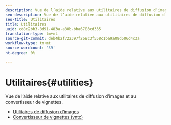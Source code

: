 ```yaml
---
description: Vue de l’aide relative aux utilitaires de diffusion d’images et au convertisseur de vignettes.
seo-description: Vue de l’aide relative aux utilitaires de diffusion d’images et au convertisseur de vignettes.
seo-title: Utilitaires
title: Utilitaires
uuid: cd8c2bb3-8d91-483a-a30b-bba6783cd335
translation-type: tm+mt
source-git-commit: deb4b2f722397f269c3f558c1ba9a08d506d4c3a
workflow-type: tm+mt
source-wordcount: '39'
ht-degree: 0%

---
```



# Utilitaires{#utilities}

Vue de l’aide relative aux utilitaires de diffusion d’images et au convertisseur de vignettes.

* [Utilitaires de diffusion d’images](/help/aem-is-ir-api/is-api/is-utils/utilities/c-utils-home.md)
* [Convertisseur de vignettes (vntc)](/help/aem-is-ir-api/utilities/c-ir-vignette-converter-vntc/c-ir-vignette-converter-vntc.md)
